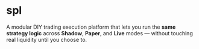 # spl
A modular DIY trading execution platform that lets you run the **same strategy logic** across **Shadow**, **Paper**, and **Live** modes — without touching real liquidity until you choose to.
